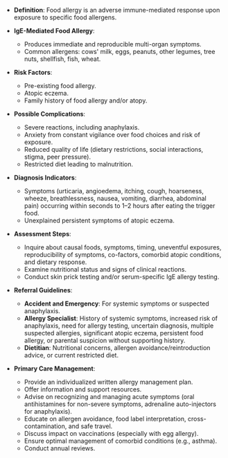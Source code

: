 - **Definition**: Food allergy is an adverse immune-mediated response upon exposure to specific food allergens.

- **IgE-Mediated Food Allergy**: 
  - Produces immediate and reproducible multi-organ symptoms.
  - Common allergens: cows' milk, eggs, peanuts, other legumes, tree nuts, shellfish, fish, wheat.

- **Risk Factors**:
  - Pre-existing food allergy.
  - Atopic eczema.
  - Family history of food allergy and/or atopy.

- **Possible Complications**:
  - Severe reactions, including anaphylaxis.
  - Anxiety from constant vigilance over food choices and risk of exposure.
  - Reduced quality of life (dietary restrictions, social interactions, stigma, peer pressure).
  - Restricted diet leading to malnutrition.

- **Diagnosis Indicators**:
  - Symptoms (urticaria, angioedema, itching, cough, hoarseness, wheeze, breathlessness, nausea, vomiting, diarrhea, abdominal pain) occurring within seconds to 1–2 hours after eating the trigger food.
  - Unexplained persistent symptoms of atopic eczema.

- **Assessment Steps**:
  - Inquire about causal foods, symptoms, timing, uneventful exposures, reproducibility of symptoms, co-factors, comorbid atopic conditions, and dietary response.
  - Examine nutritional status and signs of clinical reactions.
  - Conduct skin prick testing and/or serum-specific IgE allergy testing.

- **Referral Guidelines**:
  - **Accident and Emergency**: For systemic symptoms or suspected anaphylaxis.
  - **Allergy Specialist**: History of systemic symptoms, increased risk of anaphylaxis, need for allergy testing, uncertain diagnosis, multiple suspected allergies, significant atopic eczema, persistent food allergy, or parental suspicion without supporting history.
  - **Dietitian**: Nutritional concerns, allergen avoidance/reintroduction advice, or current restricted diet.

- **Primary Care Management**:
  - Provide an individualized written allergy management plan.
  - Offer information and support resources.
  - Advise on recognizing and managing acute symptoms (oral antihistamines for non-severe symptoms, adrenaline auto-injectors for anaphylaxis).
  - Educate on allergen avoidance, food label interpretation, cross-contamination, and safe travel.
  - Discuss impact on vaccinations (especially with egg allergy).
  - Ensure optimal management of comorbid conditions (e.g., asthma).
  - Conduct annual reviews.